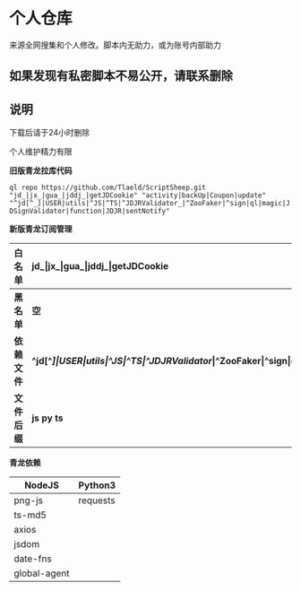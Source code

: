 # 个人仓库
来源全网搜集和个人修改。脚本内无助力，或为账号内部助力

## 如果发现有私密脚本不易公开，请联系删除



## 说明

下载后请于24小时删除

个人维护精力有限

**旧版青龙拉库代码**

`ql repo https://github.com/Tlaeld/ScriptSheep.git "jd_|jx_|gua_|jddj_|getJDCookie" "activity|backUp|Coupon|update" "^jd[^_]|USER|utils|^JS|^TS|^JDJRValidator_|^ZooFaker|^sign|ql|magic|JDSignValidator|function|JDJR|sentNotify"`

**新版青龙订阅管理**

| 白名单 | jd_\|jx_\|gua_\|jddj_\|getJDCookie  |
| ------ | :--- |
| **黑名单** | **空** |
| **依赖文件** | **^jd\[^_]\|USER\|utils\|^JS\|^TS\|^JDJRValidator_\|^ZooFaker\|^sign\|ql\|magic\|sentNotify\|JDSignValidator\|function\|JDJR\|sendNotify** |
| **文件后缀** | **js py ts** |

**青龙依赖**

| NodeJS   | Python3  |
| -------- | -------- |
| png-js   | requests |
| ts-md5   |          |
| axios    |          |
| jsdom    |          |
| date-fns |          |
| global-agent|          |
